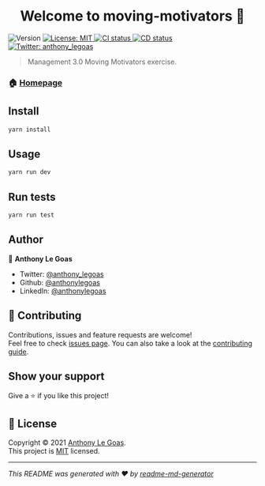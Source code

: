<h1 align="center">Welcome to moving-motivators 👋</h1>
<p>
  <img alt="Version" src="https://img.shields.io/badge/version-0.0.1-blue.svg?cacheSeconds=2592000" />
  <a href="https://github.com/anthonylegoas/moving-motivators/blob/master/LICENCE" target="_blank">
    <img alt="License: MIT" src="https://img.shields.io/badge/License-MIT-yellow.svg" />
  </a>
  <a href=".github/workflows/ci.yml">
    <img alt="CI status" src="https://github.com/anthonylegoas/moving-motivators/workflows/CI/badge.svg" />
  </a>
  <a href=".github/workflows/cd.yml">
    <img alt="CD status" src="https://github.com/anthonylegoas/moving-motivators/workflows/CD/badge.svg" />
  </a>
  <a href="https://twitter.com/anthony_legoas" target="_blank">
    <img alt="Twitter: anthony_legoas" src="https://img.shields.io/twitter/follow/anthony_legoas.svg?style=social" />
  </a>
</p>

> Management 3.0 Moving Motivators exercise.

### 🏠 [Homepage](https://github.com/anthonylegoas/moving-motivators#readme)

## Install

```sh
yarn install
```

## Usage

```sh
yarn run dev
```

## Run tests

```sh
yarn run test
```

## Author

👤 **Anthony Le Goas**

- Twitter: [@anthony_legoas](https://twitter.com/anthony_legoas)
- Github: [@anthonylegoas](https://github.com/anthonylegoas)
- LinkedIn: [@anthonylegoas](https://linkedin.com/in/anthonylegoas)

## 🤝 Contributing

Contributions, issues and feature requests are welcome!<br />Feel free to check [issues page](https://github.com/anthonylegoas/moving-motivators/issues). You can also take a look at the [contributing guide](https://github.com/anthonylegoas/moving-motivators/blob/master/CONTRIBUTING.md).

## Show your support

Give a ⭐️ if you like this project!

## 📝 License

Copyright © 2021 [Anthony Le Goas](https://github.com/anthonylegoas).<br />
This project is [MIT](https://github.com/anthonylegoas/moving-motivators/blob/master/LICENCE) licensed.

---

_This README was generated with ❤️ by [readme-md-generator](https://github.com/kefranabg/readme-md-generator)_
